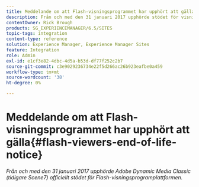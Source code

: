 ```yaml
---
title: Meddelande om att Flash-visningsprogrammet har upphört att gälla
description: Från och med den 31 januari 2017 upphörde stödet för visningsprogramplattformen i Adobe Dynamic Media Claasic officiellt.
contentOwner: Rick Brough
products: SG_EXPERIENCEMANAGER/6.5/SITES
topic-tags: integration
content-type: reference
solution: Experience Manager, Experience Manager Sites
feature: Integration
role: Admin
exl-id: e1cf3e82-4dbc-4d5a-b53d-df77f252c2b7
source-git-commit: c3e9029236734e22f5d266ac26b923eafbe0a459
workflow-type: tm+mt
source-wordcount: '38'
ht-degree: 0%

---
```


# Meddelande om att Flash-visningsprogrammet har upphört att gälla{#flash-viewers-end-of-life-notice}

*Från och med den 31 januari 2017 upphörde Adobe Dynamic Media Classic (tidigare Scene7) officiellt stödet för Flash-visningsprogramplattformen.*

<!-- *For more information about this important change, see the following FAQ website:*

[https://docs.adobe.com/content/docs/en/aem/6-1/administer/integration/marketing-cloud/scene7/flash-eol.html](https://docs.adobe.com/content/docs/en/aem/6-1/administer/integration/marketing-cloud/scene7/flash-eol.html). -->

